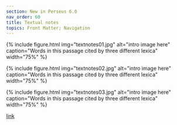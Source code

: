 ```yaml
---
section: New in Perseus 6.0
nav_order: 60
title: Textual notes
topics: Front Matter; Navigation
---
```



{% include figure.html img="textnotes01.jpg" alt="intro image here" caption="Words in this passage cited by three different lexica" width="75%" %}

{% include figure.html img="textnotes02.jpg" alt="intro image here" caption="Words in this passage cited by three different lexica" width="75%" %}


{% include figure.html img="textnotes03.jpg" alt="intro image here" caption="Words in this passage cited by three different lexica" width="75%" %}


[link](https://beyond-translation.perseus.org/reader/urn:cts:engLit:mds822-32.tpsthl-1599.pdl-eng:1-6?mode=commentaries)
